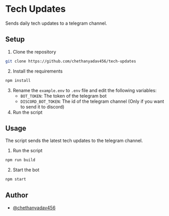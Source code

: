 # Tech Updates

Sends daily tech updates to a telegram channel.

## Setup

1. Clone the repository
```bash
git clone https://github.com/chethanyadav456/tech-updates
```
2. Install the requirements
```bash
npm install
```
3. Rename the `example.env` to `.env` file and edit the following variables:
    - `BOT_TOKEN`: The token of the telegram bot
    - `DISCORD_BOT_TOKEN`: The id of the telegram channel (Only if you want to send it to discord)
4. Run the script

## Usage

The script sends the latest tech updates to the telegram channel.

1. Run the script
```bash
npm run build
```
2. Start the bot
```bash
npm start
```

## Author

- [@chethanyadav456](https://www.github.com/chethanyadav456)
